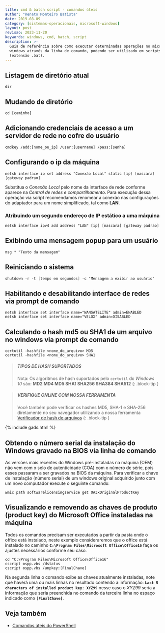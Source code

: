 ```yaml
---
title: cmd & batch script - comandos úteis
author: "Renato Monteiro Batista"
date: 2019-08-09
category: [sistemas-operacionais, microsoft-windows]
layout: post
revisao: 2023-11-20
keywords: windows, cmd, batch, script
description: >-
  Guia de referência sobre como executar determinadas operações no microsoft
  windows através da linha de comando, podendo ser utilizado em scripts batch
  (extensão .bat).
---
```


## Listagem de diretório atual

```batch
dir
```

## Mudando de diretório

```batch
cd [caminho]
```

## Adicionando credenciais de acesso a um servidor de rede no cofre do usuário

```batch
cmdkey /add:[nome_ou_ip] /user:[username] /pass:[senha]
```

## Configurando o ip da máquina

```batch
netsh interface ip set address "Conexão Local" static [ip] [mascara] [gateway padrao]
```

Substitua o _Conexão Local_ pelo nome da interface de rede conforme aparece na _Central de redes e compartilhamento_. Para execução dessa operação via script recomendamos renomear a conexão nas configurações do adaptador para um nome simplificado, tal como **LAN**.

### Atribuindo um segundo endereço de IP estático a uma máquina

```batch
netsh interface ipv4 add address "LAN" [ip] [mascara] [gateway padrao]
```

## Exibindo uma mensagem popup para um usuário

```batch
msg * "Texto da mensagem"
```

## Reiniciando o sistema

```batch
shutdown -r -t [tempo em segundos] -c "Mensagem a exibir ao usuário"
```

## Habilitando e desabilitando interface de redes via prompt de comando

```batch
netsh interface set interface name="WANSATELITE" admin=ENABLED
netsh interface set interface name="VELOX" admin=DISABLED
```

## Calculando o hash md5  ou SHA1 de um arquivo no windows via prompt de comando

```batch
certutil -hashfile <nome_do_arquivo> MD5
certutil -hashfile <nome_do_arquivo> SHA1
```

> ##### TIPOS DE HASH SUPORTADOS
>
>Nota: Os algoritmos de hash suportados pelo `certutil` do _Windows 10_ são: **MD2 MD4 MD5 SHA1 SHA256 SHA384 SHA512**
{: .block-tip }

> ##### VERIFIQUE ONLINE COM NOSSA FERRAMENTA
>
> Você também pode verificar os hashes MD5, SHA-1 e SHA-256 diretamente no seu navegador utilizando a nossa ferramenta [Verificador de hash de arquivos](http://rmbinformatica.com.br/hash.php)
{: .block-tip }

{% include gads.html %}

## Obtendo o número serial da instalação do Windows gravado na BIOS via linha de comando

As versões mais recentes do Windows pré-instaladas na máquina (OEM) não vem com o selo de autenticidade (COA) com o número de série, pois esses passaram a ser gravados na BIOS da máquina. Para verificar a chave de instalação (número serial) de um windows original adquirido junto com um novo computador execute o seguinte comando:

```batch
wmic path softwarelicensingservice get OA3xOriginalProductKey
```

## Visualizando e removendo as chaves de produto (product key) do Microsoft Office instaladas na máquina

Todos os comandos precisam ser executados a partir da pasta onde o office está instalado, neste exemplo consideraremos que o office está instalado no caminho **`C:\Program Files\Microsoft Office\Office16`** faça os ajustes necessários conforme seu caso.&#x20;

```batch
cd "C:\Program Files\Microsoft Office\Office16"
cscript ospp.vbs /dstatus
cscript ospp.vbs /unpkey:[FinalChave]
```

Na segunda linha o comando exibe as chaves atualmente instaladas, note que haverá uma ou mais linhas no resultado contendo a informação: **`Last 5 characters of installed product key: XYZ99`** nesse caso o _XYZ99_ seria a informação que seria preenchida no comando da terceira linha no espaço indicado como **`[FinalChave]`**.

## Veja também

* [Comandos úteis do PowerShell](/ajuda/sistemas-operacionais/microsoft-windows/comandos-uteis-do-powershell)